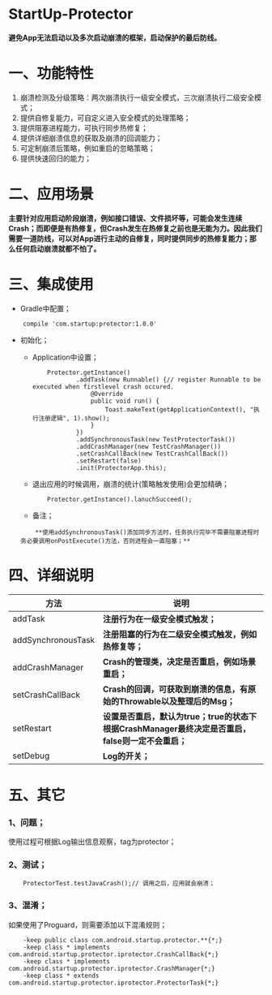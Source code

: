 # StartUp-Protector

**避免App无法启动以及多次启动崩溃的框架，启动保护的最后防线。**

# 一、功能特性
1. 崩溃检测及分级策略：两次崩溃执行一级安全模式，三次崩溃执行二级安全模式；
2. 提供自修复能力，可自定义进入安全模式的处理策略；
3. 提供阻塞进程能力，可执行同步热修复；
4. 提供详细崩溃信息的获取及崩溃的回调能力；
5. 可定制崩溃后策略，例如重启的忽略策略；
6. 提供快速回归的能力；


# 二、应用场景
**主要针对应用启动阶段崩溃，例如接口错误、文件损坏等，可能会发生连续Crash；而即便是有热修复，但Crash发生在热修复之前也是无能为力。因此我们需要一道防线，可以对App进行主动的自修复，同时提供同步的热修复能力；那么任何启动崩溃就都不怕了。**

# 三、集成使用
- Gradle中配置；

```
    compile 'com.startup:protector:1.0.0'
```

- 初始化；
    - Application中设置；
        ```
            Protector.getInstance()
                    .addTask(new Runnable() {// register Runnable to be executed when firstlevel crash occured.
                        @Override
                        public void run() {
                            Toast.makeText(getApplicationContext(), "执行注册逻辑", 1).show();
                        }
                    })
                    .addSynchronousTask(new TestProtectorTask())
                    .addCrashManager(new TestCrashManager())
                    .setCrashCallBack(new TestCrashCallBack())
                    .setRestart(false)
                    .init(ProtectorApp.this);
        ```

    - 退出应用的时候调用，崩溃的统计(策略触发使用)会更加精确；
        ```
            Protector.getInstance().lanuchSucceed();
        ```

    - 备注；
    ```
        **使用addSynchronousTask()添加同步方法时，任务执行完毕不需要阻塞进程时务必要调用onPostExecute()方法，否则进程会一直阻塞；**
    ```

# 四、详细说明

方法 | 说明
---|---
addTask | **注册行为在一级安全模式触发；**
addSynchronousTask | **注册阻塞的行为在二级安全模式触发，例如热修复等；**
addCrashManager | **Crash的管理类，决定是否重启，例如场景重启；**
setCrashCallBack | **Crash的回调，可获取到崩溃的信息，有原始的Throwable以及整理后的Msg；**
setRestart | **设置是否重启，默认为true；true的状态下根据CrashManager最终决定是否重启，false则一定不会重启；**
setDebug | **Log的开关；**

# 五、其它

### 1、问题；
使用过程可根据Log输出信息观察，tag为protector；

### 2、测试；
```
    ProtectorTest.testJavaCrash();// 调用之后，应用就会崩溃；
```

### 3、混淆；
如果使用了Proguard，则需要添加以下混淆规则；

```
    -keep public class com.android.startup.protector.**{*;}
    -keep class * implements com.android.startup.protector.iprotector.CrashCallBack{*;}
    -keep class * implements com.android.startup.protector.iprotector.CrashManager{*;}
    -keep class * extends com.android.startup.protector.iprotector.ProtectorTask{*;}
```
